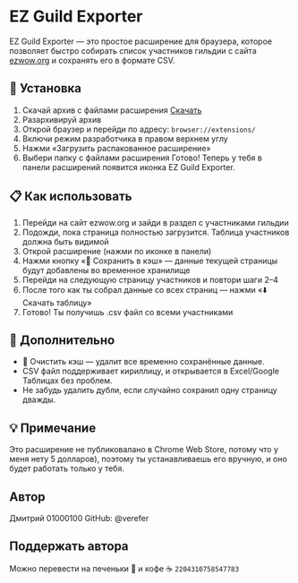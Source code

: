 # EZ Guild Exporter

EZ Guild Exporter — это простое расширение для браузера, которое позволяет быстро собирать список участников гильдии с сайта [ezwow.org](https://ezwow.org) и сохранять его в формате CSV.

## 🔧 Установка
1. Скачай архив с файлами расширения [Скачать](https://github.com/Verefer/ez-guild-exporter/archive/refs/heads/main.zip)
2. Разархивируй архив
3. Открой браузер и перейди по адресу: ```browser://extensions/```
4. Включи режим разработчика в правом верхнем углу
5. Нажми «Загрузить распакованное расширение»
6. Выбери папку с файлами расширения
Готово! Теперь у тебя в панели расширений появится иконка EZ Guild Exporter.

##  📋 Как использовать

1. Перейди на сайт ezwow.org и зайди в раздел с участниками гильдии
2. Подожди, пока страница полностью загрузится. Таблица участников должна быть видимой
3. Открой расширение (нажми по иконке в панели)
4. Нажми кнопку «💾 Сохранить в кэш» — данные текущей страницы будут добавлены во временное хранилище
5. Перейди на следующую страницу участников и повтори шаги 2–4
6. После того как ты собрал данные со всех страниц — нажми «⬇️ Скачать таблицу»
7. Готово! Ты получишь .csv файл со всеми участниками

## 🧹 Дополнительно

- 🧹 Очистить кэш — удалит все временно сохранённые данные.
- CSV файл поддерживает кириллицу, и открывается в Excel/Google Таблицах без проблем.
- Не забудь удалить дубли, если случайно сохранил одну страницу дважды.

## 💡 Примечание

Это расширение не публиковалано в Chrome Web Store, потому что у меня нету 5 долларов), поэтому ты устанавливаешь его вручную, и оно будет работать только у тебя. 

## Автор

Дмитрий 01000100
GitHub: @verefer

## Поддержать автора

Можно перевести на печеньки 🍪 и кофе ☕ ```2204310758547783```
